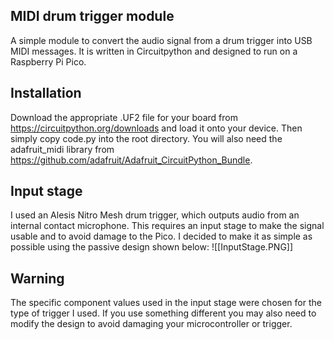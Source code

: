 ## MIDI drum trigger module

A simple module to convert the audio signal from a drum trigger into USB MIDI messages. It is written in Circuitpython and designed to run on a Raspberry Pi Pico.

## Installation

Download the appropriate .UF2 file for your board from https://circuitpython.org/downloads and load it onto your device. Then simply copy code.py into the root directory. You will also need the adafruit_midi library from https://github.com/adafruit/Adafruit_CircuitPython_Bundle.

## Input stage

I used an Alesis Nitro Mesh drum trigger, which outputs audio from an internal contact microphone. This requires an input stage to make the signal usable and to avoid damage to the Pico. I decided to make it as simple as possible using the passive design shown below:
![[InputStage.PNG]]


## Warning

The specific component values used in the input stage were chosen for the type of trigger I used. If you use something different you may also need to modify the design to avoid damaging your microcontroller or trigger.